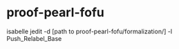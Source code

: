 # proof-pearl-fofu

isabelle jedit -d [path to proof-pearl-fofu/formalization/] -l Push_Relabel_Base

